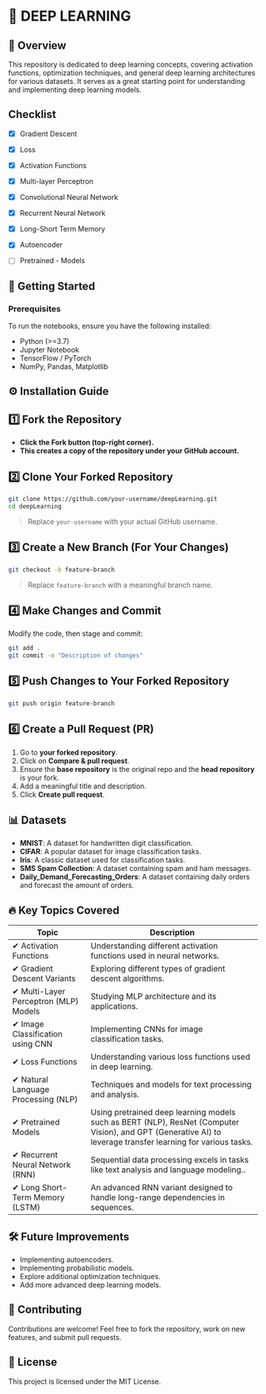 # 🧠 DEEP LEARNING  

## 📌 Overview  

This repository is dedicated to deep learning concepts, covering activation functions, optimization techniques, and general deep learning architectures for various datasets. It serves as a great starting point for understanding and implementing deep learning models. 

 
## Checklist
- [x] Gradient Descent
- [x] Loss
- [x] Activation Functions
- [x] Multi-layer Perceptron
- [x] Convolutional Neural Network
- [x] Recurrent Neural Network
- [x] Long-Short Term Memory
- [x] Autoencoder
- [ ] Pretrained - Models



## 🚀 Getting Started  

### Prerequisites  
To run the notebooks, ensure you have the following installed:  
- Python (>=3.7)  
- Jupyter Notebook  
- TensorFlow / PyTorch  
- NumPy, Pandas, Matplotlib  

## ⚙️ Installation Guide

## 1️⃣ Fork the Repository
- **Click the **Fork** button (top-right corner).**
- **This creates a copy of the repository under your GitHub account.**

## 2️⃣ Clone Your Forked Repository
```sh
git clone https://github.com/your-username/deepLearning.git
cd deepLearning
```
> Replace `your-username` with your actual GitHub username.

## 3️⃣ Create a New Branch (For Your Changes)
```sh
git checkout -b feature-branch
```
> Replace `feature-branch` with a meaningful branch name.

## 4️⃣ Make Changes and Commit
Modify the code, then stage and commit:
```sh
git add .
git commit -m "Description of changes"
```

## 5️⃣ Push Changes to Your Forked Repository
```sh
git push origin feature-branch
```

## 6️⃣ Create a Pull Request (PR)
1. Go to **your forked repository**.
2. Click on **Compare & pull request**.
3. Ensure the **base repository** is the original repo and the **head repository** is your fork.
4. Add a meaningful title and description.
5. Click **Create pull request**.


## 📊 Datasets  
- **MNIST**: A dataset for handwritten digit classification.  
- **CIFAR**: A popular dataset for image classification tasks.  
- **Iris**: A classic dataset used for classification tasks.
- **SMS Spam Collection**: A dataset containing spam and ham messages.
- **Daily_Demand_Forecasting_Orders**: A dataset containing daily orders and forecast the amount of orders.


## 🔥 Key Topics Covered  

| Topic | Description |
|-------------------------------|------------------------------------------------|
| ✔ Activation Functions        | Understanding different activation functions used in neural networks. |
| ✔ Gradient Descent Variants   | Exploring different types of gradient descent algorithms. |
| ✔ Multi-Layer Perceptron (MLP) Models | Studying MLP architecture and its applications. |
| ✔ Image Classification using CNN | Implementing CNNs for image classification tasks. |
| ✔ Loss Functions              | Understanding various loss functions used in deep learning. |
| ✔ Natural Language Processing (NLP) | Techniques and models for text processing and analysis. |
| ✔ Pretrained Models | Using pretrained deep learning models such as BERT (NLP), ResNet (Computer Vision), and GPT (Generative AI) to leverage transfer learning for various tasks. |
| ✔ Recurrent Neural Network (RNN) | Sequential data processing excels in tasks like text analysis and language modeling.. |
| ✔ Long Short-Term Memory (LSTM) | An advanced RNN variant designed to handle long-range dependencies in sequences. |


## 🛠️ Future Improvements  
- Implementing autoencoders.
- Implementing probabilistic models.
- Explore additional optimization techniques.  
- Add more advanced deep learning models.  

## 🤝 Contributing  
Contributions are welcome! Feel free to fork the repository, work on new features, and submit pull requests.  

## 📝 License  
This project is licensed under the MIT License.  

